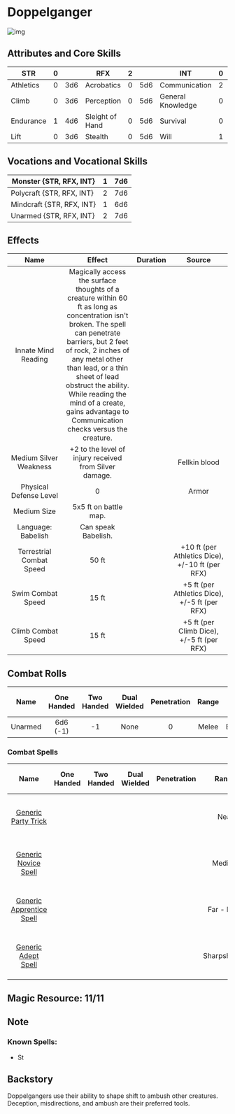 # Doppelganger

![img]()

## Attributes and Core Skills

| STR       | 0 |    | RFX             | 2 |    | INT               | 0 |    |
| --------- | :-: | :-: | --------------- | :-: | :-: | ----------------- | :-: | :-: |
| Athletics | 0 | 3d6 | Acrobatics      | 0 | 5d6 | Communication     | 2 | 5d6 |
| Climb     | 0 | 3d6 | Perception      | 0 | 5d6 | General Knowledge | 0 | 3d6 |
| Endurance | 1 | 4d6 | Sleight of Hand | 0 | 5d6 | Survival          | 0 | 3d6 |
| Lift      | 0 | 3d6 | Stealth         | 0 | 5d6 | Will              | 1 | 4d6 |

## Vocations and Vocational Skills

| Monster {STR, RFX, INT}   | 1 | 7d6 |
| ------------------------- | :-: | :-: |
| Polycraft {STR, RFX, INT} | 2 | 7d6 |
| Mindcraft {STR, RFX, INT} | 1 | 6d6 |
| Unarmed {STR, RFX, INT}   | 2 | 7d6 |

## Effects

|          Name          |                                                                                                                                                                       Effect                                                                                                                                                                       | Duration |                          Source                          |
| :---------------------: | :-------------------------------------------------------------------------------------------------------------------------------------------------------------------------------------------------------------------------------------------------------------------------------------------------------------------------------------------------: | :------: | :-------------------------------------------------------: |
|   Innate Mind Reading   | Magically access the surface thoughts of a creature within 60 ft as long as concentration isn't broken. The spell can penetrate barriers, but 2 feet of rock, 2 inches of any metal other than lead, or a thin sheet of lead obstruct the ability. While reading the mind of a create, gains advantage to Communication checks versus the creature. |          |                                                          |
| Medium Silver Weakness |                                                                                                                                               +2 to the level of injury received from Silver damage.                                                                                                                                               |          |                       Fellkin blood                       |
| Physical Defense Level |                                                                                                                                                                          0                                                                                                                                                                          |          |                           Armor                           |
|       Medium Size       |                                                                                                                                                                5x5 ft on battle map.                                                                                                                                                                |          |                                                          |
|   Language: Babelish   |                                                                                                                                                                 Can speak Babelish.                                                                                                                                                                 |          |                                                          |
| Terrestrial Combat Speed |                                                                                                                                                                        50 ft                                                                                                                                                                        |          | +10 ft (per Athletics Dice), +/-10 ft (per RFX) |
|   Swim Combat Speed   |                                                                                                                                                                        15 ft                                                                                                                                                                        |          | +5 ft (per Athletics Dice), +/-5 ft (per RFX) |
|  Climb Combat Speed  |                                                                                                                                                                        15 ft                                                                                                                                                                        |          |   +5 ft (per Climb Dice), +/-5 ft (per RFX)   |

## Combat Rolls

|  Name  | One<br />Handed | Two<br />Handed | Dual<br />Wielded | Penetration | Range | Damage<br />Types | Engageable<br />Opponents | Area Of<br />Effect | Resource<br />Class |
| :-----: | :-------------: | :-------------: | :---------------: | :---------: | :---: | :---------------: | :-----------------------: | :-----------------: | :-----------------: |
| Unarmed |  6d6<br />(-1)  |       -1       |       None       |      0      | Melee |     Bludgeon     |           Rapid           |        None        |        None        |

### Combat Spells

|                                                    Name                                                    | One<br />Handed | Two<br />Handed | Dual<br />Wielded | Penetration |    Range    |             Damage<br />Types             | Engageable<br />Opponents | Area Of<br />Effect | Resource<br />Class |
| :--------------------------------------------------------------------------------------------------------: | :-------------: | :-------------: | :---------------: | :---------: | :----------: | :---------------------------------------: | :-----------------------: | :-----------------: | :------------------: |
|     [Generic Party Trick](./../../../../../CoreRules/MagicRules/Spells/PartyTricks/GenericPartyTrick.md)     |                |                |                  |            |     Near     | Slash, Bludgeon, Hew, Pierce<br />Psychic |                          |                    |   0 Magic Resource   |
|       [Generic Novice Spell](./../../../../../CoreRules/MagicRules/Spells/Novice/GenericNoviceSpell.md)       |                |                |                  |            |    Medium    | Slash, Bludgeon, Hew, Pierce<br />Psychic |                          |                    |  0 Magic Resource  |
| [Generic Apprentice Spell](./../../../../../CoreRules/MagicRules/Spells/Apprentice/GenericApprenticeSpell.md) |                |                |                  |            |  Far - Long  | Slash, Bludgeon, Hew, Pierce<br />Psychic |                          |                    | 1 - 2 Magic Resource |
|        [Generic Adept Spell](./../../../../../CoreRules/MagicRules/Spells/Adept/GenericAdeptSpell.md)        |                |                |                  |            | Sharpshooter | Slash, Bludgeon, Hew, Pierce<br />Psychic |                          |                    | 3 - 4 Magic Resource |

## Magic Resource: 11/11

## Note

### Known Spells:

- St

## Backstory

Doppelgangers use their ability to shape shift to ambush other creatures. Deception, misdirections, and ambush are their preferred tools.
